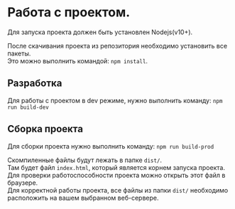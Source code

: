 # Работа с проектом.
Для запуска проекта должен быть установлен Nodejs(v10+).  
  
После скачивания проекта из репозитория необходимо установить все пакеты.  
Это можно выполнить командой: `npm install`.  
  
## Разработка
Для работы с проектом в dev режиме, нужно выполнить команду: `npm run build-dev`
  
## Сборка проекта
Для сборки проекта нужно выполнить команду: `npm run build-prod`  
  
Скомпиленные файлы будут лежать в папке `dist/`.  
Там будет файл `index.html`, который является корнем запуска проекта. Для проверки работоспособности проекта можно открыть этот файл в браузере.  
Для корректной работы проекта, все файлы из папки `dist/` необходимо расположить на вашем выбранном веб-сервере.

